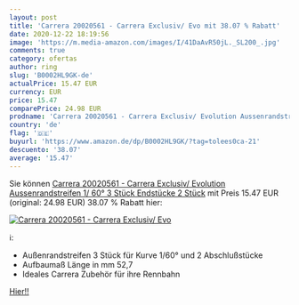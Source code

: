 ```yaml
---
layout: post
title: 'Carrera 20020561 - Carrera Exclusiv/ Evo mit 38.07 % Rabatt'
date: 2020-12-22 18:19:56
image: 'https://m.media-amazon.com/images/I/41DaAvR50jL._SL200_.jpg'
comments: true
category: ofertas
author: ring
slug: 'B0002HL9GK-de'
actualPrice: 15.47 EUR
currency: EUR
price: 15.47
comparePrice: 24.98 EUR
prodname: 'Carrera 20020561 - Carrera Exclusiv/ Evolution Aussenrandstreifen 1/ 60°   3 Stück  Endstücke 2 Stück'
country: 'de'
flag: '🇩🇪'
buyurl: 'https://www.amazon.de/dp/B0002HL9GK/?tag=tolees0ca-21'
descuento: '38.07'
average: '15.47'
---
```


Sie können [Carrera 20020561 - Carrera Exclusiv/ Evolution Aussenrandstreifen 1/ 60°   3 Stück  Endstücke 2 Stück](https://www.amazon.de/dp/B0002HL9GK/?tag=tolees0ca-21) mit Preis 15.47 EUR (original: 24.98 EUR) 38.07 % Rabatt hier:

[![Carrera 20020561 - Carrera Exclusiv/ Evo](https://m.media-amazon.com/images/I/41DaAvR50jL._SL200_.jpg)](https://www.amazon.de/dp/B0002HL9GK/?tag=tolees0ca-21)

ℹ️:

- Außenrandstreifen 3 Stück für Kurve 1/60° und 2 Abschlußstücke
- Aufbaumaß Länge in mm 52,7
- Ideales Carrera Zubehör für ihre Rennbahn

[Hier!!](https://www.amazon.de/dp/B0002HL9GK/?tag=tolees0ca-21)
